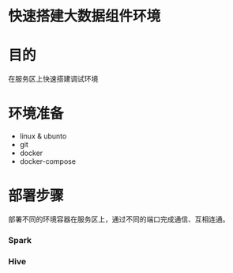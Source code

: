 # 快速搭建大数据组件环境
# 目的
在服务区上快速搭建调试环境
# 环境准备
- linux & ubunto
- git
- docker
- docker-compose

# 部署步骤
部署不同的环境容器在服务区上，通过不同的端口完成通信、互相连通。
### Spark
### Hive
